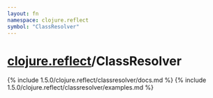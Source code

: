 ```yaml
---
layout: fn
namespace: clojure.reflect
symbol: "ClassResolver"
---
```


# [clojure.reflect](../)/ClassResolver

{% include 1.5.0/clojure.reflect/classresolver/docs.md %}
{% include 1.5.0/clojure.reflect/classresolver/examples.md %}

